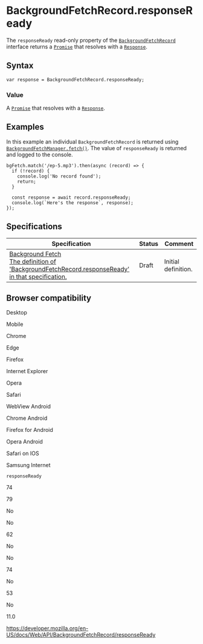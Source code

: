 # BackgroundFetchRecord.responseReady

The `responseReady` read-only property of the [`BackgroundFetchRecord`](../backgroundfetchrecord) interface returns a [`Promise`](https://developer.mozilla.org/en-US/docs/Web/JavaScript/Reference/Global_Objects/Promise) that resolves with a [`Response`](../response).

## Syntax

    var response = BackgroundFetchRecord.responseReady;

### Value

A [`Promise`](https://developer.mozilla.org/en-US/docs/Web/JavaScript/Reference/Global_Objects/Promise) that resolves with a [`Response`](../response).

## Examples

In this example an individual `BackgroundFetchRecord` is returned using [`BackgroundFetchManager.fetch()`](../backgroundfetchmanager/fetch). The value of `responseReady` is returned and logged to the console.

    bgFetch.match('/ep-5.mp3').then(async (record) => {
      if (!record) {
        console.log('No record found');
        return;
      }

      const response = await record.responseReady;
      console.log(`Here's the response`, response);
    });

## Specifications

<table><thead><tr class="header"><th>Specification</th><th>Status</th><th>Comment</th></tr></thead><tbody><tr class="odd"><td><a href="https://wicg.github.io/background-fetch/#dom-backgroundfetchrecord-responseready">Background Fetch<br />
<span class="small">The definition of 'BackgroundFetchRecord.responseReady' in that specification.</span></a></td><td><span class="spec-draft">Draft</span></td><td>Initial definition.</td></tr></tbody></table>

## Browser compatibility

Desktop

Mobile

Chrome

Edge

Firefox

Internet Explorer

Opera

Safari

WebView Android

Chrome Android

Firefox for Android

Opera Android

Safari on IOS

Samsung Internet

`responseReady`

74

79

No

No

62

No

No

74

No

53

No

11.0

<a href="https://developer.mozilla.org/en-US/docs/Web/API/BackgroundFetchRecord/responseReady" class="_attribution-link">https://developer.mozilla.org/en-US/docs/Web/API/BackgroundFetchRecord/responseReady</a>
